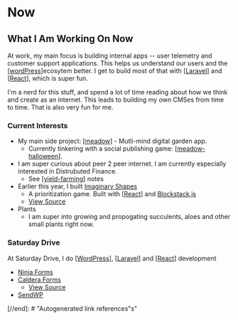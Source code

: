 # Now

## What I Am Working On Now

At work, my main focus is building internal apps -- user telemetry and customer support applications. This helps us understand our users and the [[wordPress]]ecosytem better. I get to build most of that with [[Laravel]] and [[React]], which is super fun.

I'm a nerd for this stuff, and spend a lot of time reading about how we think and create as an internet. This leads to building my own CMSes from time to time. That is also very fun for me.

### Current Interests

- My main side project: [[meadow]] - Mutli-mind digital garden app.
  - Currently tinkering with a social publishing game: [[meadow-halloween]].
- I am super curious about peer 2 peer internet. I am currently especially interested in Distrubuted Finance.
  - See [[yield-farming]] notes
- Earlier this year, I built [Imaginary Shapes](https://imaginaryshapes.com)
  - A prioritization game. Built with [[React]] and [Blockstack.js](https://blockstatck.js)
  - [View Source](https://github.com/Shelob9/imaginary-shapes)
- Plants
  - I am super into growing and propogating succulents, aloes and other small plants right now.

### Saturday Drive

At Saturday Drive, I do [[WordPress]], [[Laravel]] and [[React]] development

- [Ninja Forms](https://ninjaforms.com)
- [Caldera Forms](https://calderaforms.com)
  - [View Source](https://github.com/calderawp/caldera-forms)
- [SendWP](https://sendwp.com)

[//begin]: # "Autogenerated link references for markdown compatibility"
[Laravel]: laravel "Laravel"
[React]: react "React"
[meadow]: meadow "Meadow"
[meadow-halloween]: meadow-halloween "Meadow (Halloween)"
[yield-farming]: yield-farming "Yield Farming"
[WordPress]: wordpress "WordPress"
[//end]: # "Autogenerated link references"s"
